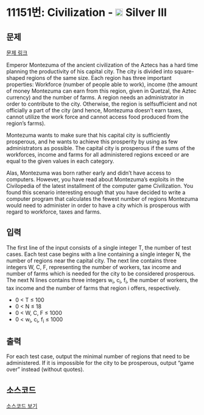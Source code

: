 # 11151번: Civilization - <img src="https://static.solved.ac/tier_small/8.svg" style="height:20px" /> Silver III

<!-- performance -->

<!-- 문제 제출 후 깃허브에 푸시를 했을 때 제출한 코드의 성능이 입력될 공간입니다.-->

<!-- end -->

## 문제

[문제 링크](https://boj.kr/11151)


<p>Emperor Montezuma of the ancient civilization of the Aztecs has a hard time planning the productivity of his capital city. The city is divided into square-shaped regions of the same size. Each region has three important properties: Workforce (number of people able to work), income (the amount of money Montezuma can earn from this region, given in Quetzal, the Aztec currency) and the number of farms. A region needs an administrator in order to contribute to the city. Otherwise, the region is selfsufficient and not officially a part of the city (and hence, Montezuma doesn’t earn taxes, cannot utilize the work force and cannot access food produced from the region’s farms).</p>

<p>Montezuma wants to make sure that his capital city is sufficiently prosperous, and he wants to achieve this prosperity by using as few administrators as possible. The capital city is prosperous if the sums of the workforces, income and farms for all administered regions exceed or are equal to the given values in each category.</p>

<p>Alas, Montezuma was born rather early and didn’t have access to computers. However, you have read about Montezuma’s exploits in the Civilopedia of the latest installment of the computer game Civilization. You found this scenario interesting enough that you have decided to write a computer program that calculates the fewest number of regions Montezuma would need to administer in order to have a city which is prosperous with regard to workforce, taxes and farms.</p>



## 입력


<p>The first line of the input consists of a single integer T, the number of test cases. Each test case begins with a line containing a single integer N, the number of regions near the capital city. The next line contains three integers W, C, F, representing the number of workers, tax income and number of farms which is needed for the city to be considered prosperous. The next N lines contains three integers w<sub>i</sub>, c<sub>i</sub>, f<sub>i</sub>, the number of workers, the tax income and the number of farms that region i offers, respectively.</p>

<ul>
<li>0 &lt; T ≤ 100</li>
<li>0 &lt; N ≤ 18</li>
<li>0 &lt; W, C, F ≤ 1000</li>
<li>0 &lt; w<sub>i</sub>, c<sub>i</sub>, f<sub>i</sub> ≤ 1000</li>
</ul>



## 출력


<p>For each test case, output the minimal number of regions that need to be administered. If it is impossible for the city to be prosperous, output “game over” instead (without quotes).</p>



## 소스코드

[소스코드 보기](Civilization.cpp)